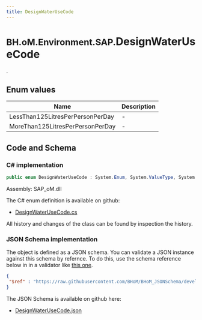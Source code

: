 ```yaml
---
title: DesignWaterUseCode
---
```


# <small>BH.oM.Environment.SAP.</small>**DesignWaterUseCode**

.

## Enum values

| Name            | Description                                                    |
|-----------------|----------------------------------------------------------------|
| LessThan125LitresPerPersonPerDay |  -  |
| MoreThan125LitresPerPersonPerDay |  -  |


## Code and Schema

### C# implementation

``` C# title="C#"
public enum DesignWaterUseCode : System.Enum, System.ValueType, System.IComparable, System.ISpanFormattable, System.IFormattable, System.IConvertible
```

Assembly: SAP_oM.dll

The C# enum definition is available on github:

- [DesignWaterUseCode.cs](https://github.com/BHoM/SAP_Toolkit/blob/develop/SAP_oM/Enums\DesignWaterUseCode.cs)

All history and changes of the class can be found by inspection the history.
### JSON Schema implementation

The object is defined as a JSON schema. You can validate a JSON instance against this schema by refernce. To do this, use the schema reference below in in a validator like [this one](https://www.jsonschemavalidator.net/).

``` json title="JSON Schema"
{
 "$ref" : "https://raw.githubusercontent.com/BHoM/BHoM_JSONSchema/develop/SAP_oM/SAP/DesignWaterUseCode.json"
}
```

The JSON Schema is available on github here:

- [DesignWaterUseCode.json](https://github.com/BHoM/BHoM_JSONSchema/blob/develop/SAP_oM/SAP/DesignWaterUseCode.json)
